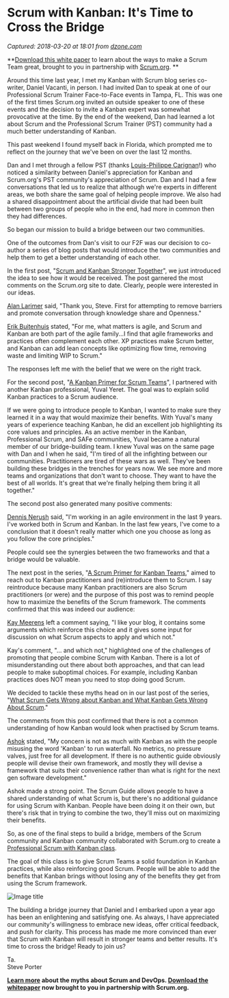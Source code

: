 # Scrum with Kanban: It's Time to Cross the Bridge

_Captured: 2018-03-20 at 18:01 from [dzone.com](https://dzone.com/articles/scrum-with-kanban-its-time-to-cross-the-bridge?edition=368209&utm_source=Zone%20Newsletter&utm_medium=email&utm_campaign=agile%202018-03-20)_

**[Download this white paper](https://dzone.com/go?i=150025&u=https%3A%2F%2Fwww.scrum.org%2FAbout%2FAll-Articles%2FarticleType%2FArticleView%2FarticleId%2F1029%2FCharacteristics-of-a-Great-Scrum-Team%3Futm_source%3DDZone%26utm_medium%3DArticle%26utm_campaign%3DGreatScrumTeam) to learn about the ways to make a Scrum Team great, brought to you in partnership with [Scrum.org](https://dzone.com/go?i=150025&u=https%3A%2F%2Fwww.scrum.org%2FAbout%2FAll-Articles%2FarticleType%2FArticleView%2FarticleId%2F1029%2FCharacteristics-of-a-Great-Scrum-Team%3Futm_source%3DDZone%26utm_medium%3DArticle%26utm_campaign%3DGreatScrumTeam). **

Around this time last year, I met my Kanban with Scrum blog series co-writer, Daniel Vacanti, in person. I had invited Dan to speak at one of our Professional Scrum Trainer Face-to-Face events in Tampa, FL. This was one of the first times Scrum.org invited an outside speaker to one of these events and the decision to invite a Kanban expert was somewhat provocative at the time. By the end of the weekend, Dan had learned a lot about Scrum and the Professional Scrum Trainer (PST) community had a much better understanding of Kanban.

This past weekend I found myself back in Florida, which prompted me to reflect on the journey that we've been on over the last 12 months.

Dan and I met through a fellow PST (thanks [Louis-Philippe Carignan](https://www.scrum.org/user/177)!) who noticed a similarity between Daniel's appreciation for Kanban and Scrum.org's PST community's appreciation of Scrum. Dan and I had a few conversations that led us to realize that although we're experts in different areas, we both share the same goal of helping people improve. We also had a shared disappointment about the artificial divide that had been built between two groups of people who in the end, had more in common then they had differences.

So began our mission to build a bridge between our two communities.

One of the outcomes from Dan's visit to our F2F was our decision to co-author a series of blog posts that would introduce the two communities and help them to get a better understanding of each other.

In the first post, "[Scrum and Kanban Stronger Together](https://www.scrum.org/resources/blog/scrum-and-kanban-stronger-together)", we just introduced the idea to see how it would be received. The post garnered the most comments on the Scrum.org site to date. Clearly, people were interested in our ideas.

[Alan Larimer](http://disq.us/p/1jg8q5a) said, "Thank you, Steve. First for attempting to remove barriers and promote conversation through knowledge share and Openness."

[Erik Buitenhuis](http://disq.us/p/1ionqbk) stated, "For me, what matters is agile, and Scrum and Kanban are both part of the agile family...I find that agile frameworks and practices often complement each other. XP practices make Scrum better, and Kanban can add lean concepts like optimizing flow time, removing waste and limiting WIP to Scrum."

The responses left me with the belief that we were on the right track.

For the second post, "[A Kanban Primer for Scrum Teams](https://www.scrum.org/resources/blog/kanban-primer-scrum-teams)", I partnered with another Kanban professional, Yuval Yeret. The goal was to explain solid Kanban practices to a Scrum audience.

If we were going to introduce people to Kanban, I wanted to make sure they learned it in a way that would maximize their benefits. With Yuval's many years of experience teaching Kanban, he did an excellent job highlighting its core values and principles. As an active member in the Kanban, Professional Scrum, and SAFe communities, Yuval became a natural member of our bridge-building team. I knew Yuval was on the same page with Dan and I when he said, "I'm tired of all the infighting between our communities. Practitioners are tired of these wars as well. They've been building these bridges in the trenches for years now. We see more and more teams and organizations that don't want to choose. They want to have the best of all worlds. It's great that we're finally helping them bring it all together."

The second post also generated many positive comments:

[Dennis Nerush](http://disq.us/p/1lamgif) said, "I'm working in an agile environment in the last 9 years. I've worked both in Scrum and Kanban. In the last few years, I've come to a conclusion that it doesn't really matter which one you choose as long as you follow the core principles."

People could see the synergies between the two frameworks and that a bridge would be valuable.

The next post in the series, "[A Scrum Primer for Kanban Teams](https://www.scrum.org/resources/blog/scrum-primer-kanban-teams)," aimed to reach out to Kanban practitioners and (re)introduce them to Scrum. I say reintroduce because many Kanban practitioners are also Scrum practitioners (or were) and the purpose of this post was to remind people how to maximize the benefits of the Scrum framework. The comments confirmed that this was indeed our audience:

[Kay Meerens](http://disq.us/p/1kvxkdf) left a comment saying, "I like your blog, it contains some arguments which reinforce this choice and it gives some input for discussion on what Scrum aspects to apply and which not."

Kay's comment, "... and which not," highlighted one of the challenges of promoting that people combine Scrum with Kanban. There is a lot of misunderstanding out there about both approaches, and that can lead people to make suboptimal choices. For example, including Kanban practices does NOT mean you need to stop doing good Scrum.

We decided to tackle these myths head on in our last post of the series, "[What Scrum Gets Wrong about Kanban and What Kanban Gets Wrong About Scrum](https://www.scrum.org/resources/blog/what-scrum-gets-wrong-about-kanban-and)."

The comments from this post confirmed that there is not a common understanding of how Kanban would look when practised by Scrum teams.

[Ashok](http://disq.us/p/1o5e2oe) stated, "My concern is not as much with Kanban as with the people misusing the word 'Kanban' to run waterfall. No metrics, no pressure valves, just free for all development. If there is no authentic guide obviously people will devise their own framework, and mostly they will devise a framework that suits their convenience rather than what is right for the next gen software development."

Ashok made a strong point. The Scrum Guide allows people to have a shared understanding of what Scrum is, but there's no additional guidance for using Scrum with Kanban. People have been doing it on their own, but there's risk that in trying to combine the two, they'll miss out on maximizing their benefits.

So, as one of the final steps to build a bridge, members of the Scrum community and Kanban community collaborated with Scrum.org to create a [Professional Scrum with Kanban class](https://www.scrum.org/courses/professional-scrum-with-kanban-training).

The goal of this class is to give Scrum Teams a solid foundation in Kanban practices, while also reinforcing good Scrum. People will be able to add the benefits that Kanban brings without losing any of the benefits they get from using the Scrum framework.

![Image title](https://dzone.com/storage/temp/8376907-screen-shot-2018-03-05-at-34341-pm.png)

The building a bridge journey that Daniel and I embarked upon a year ago has been an enlightening and satisfying one. As always, I have appreciated our community's willingness to embrace new ideas, offer critical feedback, and push for clarity. This process has made me more convinced than ever that Scrum with Kanban will result in stronger teams and better results. It's time to cross the bridge! Ready to join us?

Ta.  
Steve Porter

**[Learn more](https://dzone.com/go?i=259322&u=https%3A%2F%2Fwww.scrum.org%2Fresources%2Fconvergence-scrum-and-devops%3Futm_source%3Ddzone%26utm_medium%3Ddevops) about the myths about Scrum and DevOps. [Download the whitepaper](https://dzone.com/go?i=259322&u=https%3A%2F%2Fwww.scrum.org%2Fresources%2Fconvergence-scrum-and-devops%3Futm_source%3Ddzone%26utm_medium%3Ddevops) now brought to you in partnership with Scrum.org.**
